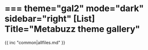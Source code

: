 ===
theme="gal2"
mode="dark"
sidebar="right"
[List]
Title="Metabuzz theme gallery"
===

{{ inc "common|allfiles.md" }}

